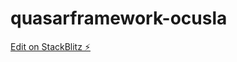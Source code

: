 # quasarframework-ocusla

[Edit on StackBlitz ⚡️](https://stackblitz.com/edit/quasarframework-pjyryv)